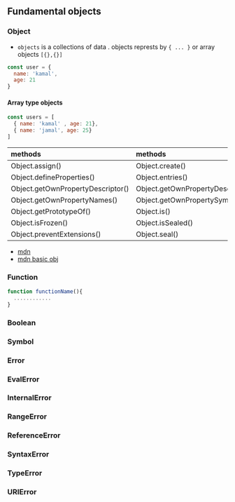 

## Fundamental objects

### Object

* `objects` is a collections of data . objects represts by `{ ... }` or array objects `[{},{}]`

```js
const user = {
  name: 'kamal',
  age: 21
}
```
#### Array type objects

```js
const users = [
  { name: 'kamal' , age: 21},
  { name: 'jamal', age: 25}
]
```

| methods | methods     | methods     |
| :------------- | :------------- |:------------- |
| Object.assign() | Object.create()| Object.defineProperty() |
| Object.defineProperties()|Object.entries()|Object.freeze()|
|Object.getOwnPropertyDescriptor()|Object.getOwnPropertyDescriptors()|.|
|Object.getOwnPropertyNames()|Object.getOwnPropertySymbols()|Object.values()|
|Object.getPrototypeOf()|Object.is()|Object.isExtensible()|
|Object.isFrozen()|Object.isSealed()|Object.keys()|
|Object.preventExtensions()|Object.seal()|Object.setPrototypeOf()|

* [mdn](https://developer.mozilla.org/en-US/docs/Web/JavaScript/Reference/Global_Objects/Object)
* [mdn basic obj](https://developer.mozilla.org/en-US/docs/Learn/JavaScript/Objects/Basics)

### Function

```js
function functionName(){
  ............
}
```

### Boolean

### Symbol

### Error

### EvalError

### InternalError

### RangeError

### ReferenceError

### SyntaxError

### TypeError

### URIError
